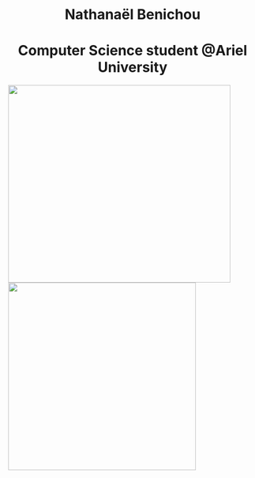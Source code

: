 <h1 align="center">Nathanaël Benichou</h1>
<h1 align="center">Computer Science student @Ariel University</h2>

<a href="https://github.com/Golem97/convoychat">
  <img align="center" src="https://github-readme-stats.vercel.app/api?username=Golem97&show_icons=true&theme=highcontrast" width="450" height="400"/>
</a> 

<a href="https://github.com/Golem97/github-readme-stats">
  <img align="center" src="https://github-readme-stats.vercel.app/api/top-langs/?username=Golem97&layout=compact&theme=highcontrast" width="380" height="380"  />
</a>

